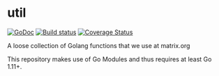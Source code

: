 # util

[![GoDoc](https://godoc.org/github.com/matrix-org/util?status.svg)](https://godoc.org/github.com/matrix-org/util)
[![Build status](https://badge.buildkite.com/4a3c0facd984b4fddf3277eaf08b2385082c0cad3228d22609.svg)](https://buildkite.com/matrix-dot-org/util)
[![Coverage Status](https://coveralls.io/repos/github/matrix-org/util/badge.svg)](https://coveralls.io/github/matrix-org/util)

A loose collection of Golang functions that we use at matrix.org 

This repository makes use of Go Modules and thus requires at least Go 1.11+.
